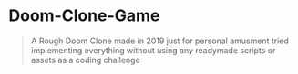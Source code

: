 # Doom-Clone-Game

>A Rough Doom Clone made in 2019 just for personal amusment
>tried implementing everything without using any readymade scripts or assets as a coding challenge

